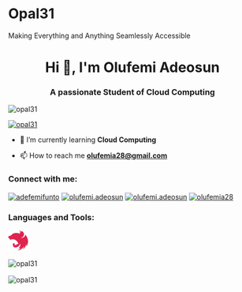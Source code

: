 # Opal31
Making Everything and Anything Seamlessly Accessible
<h1 align="center">Hi 👋, I'm Olufemi Adeosun</h1>
<h3 align="center">A passionate Student of Cloud Computing</h3>

<p align="left"> <img src="https://komarev.com/ghpvc/?username=opal31&label=Profile%20views&color=0e75b6&style=flat" alt="opal31" /> </p>

<p align="left"> <a href="https://github.com/ryo-ma/github-profile-trophy"><img src="https://github-profile-trophy.vercel.app/?username=opal31" alt="opal31" /></a> </p>

- 🌱 I’m currently learning **Cloud Computing**

- 📫 How to reach me **olufemia28@gmail.com**

<h3 align="left">Connect with me:</h3>
<p align="left">
<a href="https://twitter.com/adefemifunto" target="blank"><img align="center" src="https://raw.githubusercontent.com/rahuldkjain/github-profile-readme-generator/master/src/images/icons/Social/twitter.svg" alt="adefemifunto" height="30" width="40" /></a>
<a href="https://fb.com/olufemi.adeosun" target="blank"><img align="center" src="https://raw.githubusercontent.com/rahuldkjain/github-profile-readme-generator/master/src/images/icons/Social/facebook.svg" alt="olufemi.adeosun" height="30" width="40" /></a>
<a href="https://instagram.com/olufemi.adeosun" target="blank"><img align="center" src="https://raw.githubusercontent.com/rahuldkjain/github-profile-readme-generator/master/src/images/icons/Social/instagram.svg" alt="olufemi.adeosun" height="30" width="40" /></a>
<a href="https://www.youtube.com/c/olufemia28" target="blank"><img align="center" src="https://raw.githubusercontent.com/rahuldkjain/github-profile-readme-generator/master/src/images/icons/Social/youtube.svg" alt="olufemia28" height="30" width="40" /></a>
</p>

<h3 align="left">Languages and Tools:</h3>
<p align="left"> <a href="https://nestjs.com/" target="_blank" rel="noreferrer"> <img src="https://raw.githubusercontent.com/devicons/devicon/master/icons/nestjs/nestjs-plain.svg" alt="nestjs" width="40" height="40"/> </a> </p>

<p><img align="center" src="https://github-readme-stats.vercel.app/api/top-langs?username=opal31&show_icons=true&locale=en&layout=compact" alt="opal31" /></p>

<p><img align="center" src="https://github-readme-streak-stats.herokuapp.com/?user=opal31&" alt="opal31" /></p>
